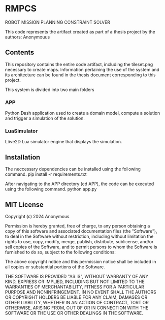 # RMPCS
ROBOT MISSION PLANNING CONSTRAINT SOLVER

This code represents the artifact created as part of a thesis project by the authors:
Anonymouus

## Contents
This repository contains the entire code artifact, including the tileset.png necessary to create maps.
Information pertaining the use of the system and its architecture can be found in the thesis document corresponding to this project.

This system is divided into two main folders

### APP
Python Dash application used to create a domain model, compute a solution and trigger a simulation of the solution.

### LuaSimulator
Löve2D Lua simulator engine that displays the simulation.


## Installation
The neccessary dependencies can be installed using the following command.
pip install -r requirements.txt

After navigating to the APP directory (cd APP), the code can be executed using the following command.
python app.py


## MIT License

Copyright (c) 2024 Anonymous

Permission is hereby granted, free of charge, to any person obtaining a copy
of this software and associated documentation files (the "Software"), to deal
in the Software without restriction, including without limitation the rights
to use, copy, modify, merge, publish, distribute, sublicense, and/or sell
copies of the Software, and to permit persons to whom the Software is
furnished to do so, subject to the following conditions:

The above copyright notice and this permission notice shall be included in all
copies or substantial portions of the Software.

THE SOFTWARE IS PROVIDED "AS IS", WITHOUT WARRANTY OF ANY KIND, EXPRESS OR
IMPLIED, INCLUDING BUT NOT LIMITED TO THE WARRANTIES OF MERCHANTABILITY,
FITNESS FOR A PARTICULAR PURPOSE AND NONINFRINGEMENT. IN NO EVENT SHALL THE
AUTHORS OR COPYRIGHT HOLDERS BE LIABLE FOR ANY CLAIM, DAMAGES OR OTHER
LIABILITY, WHETHER IN AN ACTION OF CONTRACT, TORT OR OTHERWISE, ARISING FROM,
OUT OF OR IN CONNECTION WITH THE SOFTWARE OR THE USE OR OTHER DEALINGS IN THE
SOFTWARE.

